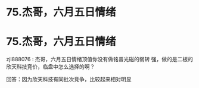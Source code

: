 # 75.杰哥，六月五日情绪

# 75.杰哥，六月五日情绪

zjl888076 : 杰哥，六月五日情绪顶值你没有做铭普光磁的弱转 强，做的是二板的欣天科技竞价，临盘中怎么选择的啊？

回答：因为欣天科技有同批次竞争，比较起来相对明显